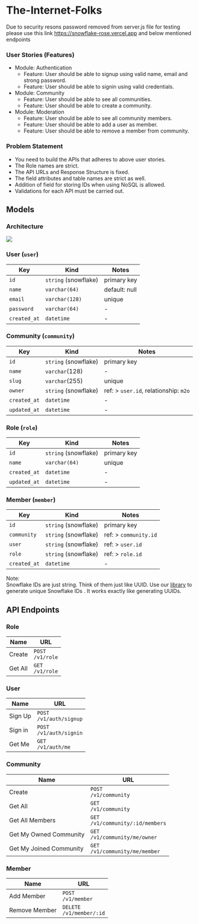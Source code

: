 # The-Internet-Folks

Due to security resons password removed from server.js file for testing please use this link https://snowflake-rose.vercel.app and below mentioned endpoints

<div class="sc-fzoKki kNKLJw"><div class="sc-fzpans vBDne"><span>
</span><span>
</span><span>
</span><h3 class="sc-fznKkj cJJIEu"><span>User Stories (Features)</span></h3><span>
</span><ul class="sc-fzpjYC XZKlG"><span>
</span><li><span>Module: Authentication</span><ul class="sc-fzpjYC XZKlG"><span>
</span><li><span>Feature: User should be able to signup using valid name, email and strong password.</span></li><span>
</span><li><span>Feature: User should be able to signin using valid credentials.</span></li><span>
</span></ul><span>
</span></li><span>
</span><li><span>Module: Community</span><ul class="sc-fzpjYC XZKlG"><span>
</span><li><span>Feature: User should be able to see all communities.</span></li><span>
</span><li><span>Feature: User should be able to create a community.</span></li><span>
</span></ul><span>
</span></li><span>
</span><li><span>Module: Moderation</span><ul class="sc-fzpjYC XZKlG"><span>
</span><li><span>Feature: User should be able to see all community members.</span></li><span>
</span><li><span>Feature: User should be able to add a user as member.</span></li><span>
</span><li><span>Feature: User should be able to remove a member from community.</span></li><span>
</span></ul><span>
</span></li><span>
</span></ul><span>
</span><h3 class="sc-fznKkj cJJIEu"><span>Problem Statement</span></h3><span>
</span><ul class="sc-fzpjYC XZKlG"><span>
</span><li><span>You need to build the APIs that adheres to above user stories.</span></li><span>
</span><li><span>The Role names are strict.</span></li><span>
</span><li><span>The API URLs and Response Structure is fixed.</span></li><span>
</span><li><span>The field attributes and table names are strict as well.</span></li><span>
</span><li><span>Addition of field for storing IDs when using NoSQL is allowed.</span></li><span>
</span><li><span>Validations for each API must be carried out.</span></li><span>
</span></ul><span>


</span><h2 class="sc-fznyAO eoTqIm"><span>Models</span></h2><span>
</span><h3 class="sc-fznKkj cJJIEu"><span>Architecture</span></h3><span>
</span><p><a class="sc-fznxKY gLMLqX markdown-link" href="https://postimg.cc/WtBfpLCy" target="_blank" rel="noreferrer noopener nofollow"></a></p><span>
</span><div class="sc-fzpmMD fkQxtr"><img src="https://i.postimg.cc/yYxqP7P7/Hiring-Assignment.png"></div><span>

</span><h3 class="sc-fznKkj cJJIEu"><span>User (</span><code><span>user</span></code><span>)</span></h3><span>
</span><div class="click-to-expand-wrapper is-table-wrapper"><div class="sc-AxirZ iUfzzu"><table class="sc-fzoiQi kWlhWI"><span>
</span><thead><span>
</span><tr class="sc-fzoyTs dAmCcp"><span>
</span><th class="sc-fzqARJ hIlZxG"><span>Key</span></th><span>
</span><th class="sc-fzqARJ hIlZxG"><span>Kind</span></th><span>
</span><th class="sc-fzqARJ hIlZxG"><span>Notes</span></th><span>
</span></tr><span>
</span></thead><span>
</span><tbody><span>
</span><tr class="sc-fzoyTs dAmCcp"><span>
</span><td class="sc-fzqNqU cvBnEl"><code><span>id</span></code></td><span>
</span><td class="sc-fzqNqU cvBnEl"><code><span>string</span></code><span> (snowflake)</span></td><span>
</span><td class="sc-fzqNqU cvBnEl"><span>primary key</span></td><span>
</span></tr><span>
</span><tr class="sc-fzoyTs dAmCcp"><span>
</span><td class="sc-fzqNqU cvBnEl"><code><span>name</span></code></td><span>
</span><td class="sc-fzqNqU cvBnEl"><code><span>varchar(64)</span></code></td><span>
</span><td class="sc-fzqNqU cvBnEl"><span>default: null</span></td><span>
</span></tr><span>
</span><tr class="sc-fzoyTs dAmCcp"><span>
</span><td class="sc-fzqNqU cvBnEl"><code><span>email</span></code></td><span>
</span><td class="sc-fzqNqU cvBnEl"><code><span>varchar(128)</span></code></td><span>
</span><td class="sc-fzqNqU cvBnEl"><span>unique</span></td><span>
</span></tr><span>
</span><tr class="sc-fzoyTs dAmCcp"><span>
</span><td class="sc-fzqNqU cvBnEl"><code><span>password</span></code></td><span>
</span><td class="sc-fzqNqU cvBnEl"><code><span>varchar(64)</span></code></td><span>
</span><td class="sc-fzqNqU cvBnEl"><span>-</span></td><span>
</span></tr><span>
</span><tr class="sc-fzoyTs dAmCcp"><span>
</span><td class="sc-fzqNqU cvBnEl"><code><span>created_at</span></code></td><span>
</span><td class="sc-fzqNqU cvBnEl"><code><span>datetime</span></code></td><span>
</span><td class="sc-fzqNqU cvBnEl"><span>-</span></td><span>
</span></tr><span>
</span></tbody><span>
</span></table></div><span>
</span></div><h3 class="sc-fznKkj cJJIEu"><span>Community (</span><code><span>community</span></code><span>)</span></h3><span>
</span><div class="click-to-expand-wrapper is-table-wrapper"><div class="sc-AxirZ iUfzzu"><table class="sc-fzoiQi kWlhWI"><span>
</span><thead><span>
</span><tr class="sc-fzoyTs dAmCcp"><span>
</span><th class="sc-fzqARJ hIlZxG"><span>Key</span></th><span>
</span><th class="sc-fzqARJ hIlZxG"><span>Kind</span></th><span>
</span><th class="sc-fzqARJ hIlZxG"><span>Notes</span></th><span>
</span></tr><span>
</span></thead><span>
</span><tbody><span>
</span><tr class="sc-fzoyTs dAmCcp"><span>
</span><td class="sc-fzqNqU cvBnEl"><code><span>id</span></code></td><span>
</span><td class="sc-fzqNqU cvBnEl"><code><span>string</span></code><span> (snowflake)</span></td><span>
</span><td class="sc-fzqNqU cvBnEl"><span>primary key</span></td><span>
</span></tr><span>
</span><tr class="sc-fzoyTs dAmCcp"><span>
</span><td class="sc-fzqNqU cvBnEl"><code><span>name</span></code></td><span>
</span><td class="sc-fzqNqU cvBnEl"><code><span>varchar</span></code><span>(128)</span></td><span>
</span><td class="sc-fzqNqU cvBnEl"><span>-</span></td><span>
</span></tr><span>
</span><tr class="sc-fzoyTs dAmCcp"><span>
</span><td class="sc-fzqNqU cvBnEl"><code><span>slug</span></code></td><span>
</span><td class="sc-fzqNqU cvBnEl"><code><span>varchar</span></code><span>(255)</span></td><span>
</span><td class="sc-fzqNqU cvBnEl"><span>unique</span></td><span>
</span></tr><span>
</span><tr class="sc-fzoyTs dAmCcp"><span>
</span><td class="sc-fzqNqU cvBnEl"><code><span>owner</span></code></td><span>
</span><td class="sc-fzqNqU cvBnEl"><code><span>string</span></code><span> (snowflake)</span></td><span>
</span><td class="sc-fzqNqU cvBnEl"><span>ref: &gt; </span><code><span>user.id</span></code><span>, relationship: </span><code><span>m2o</span></code></td><span>
</span></tr><span>
</span><tr class="sc-fzoyTs dAmCcp"><span>
</span><td class="sc-fzqNqU cvBnEl"><code><span>created_at</span></code></td><span>
</span><td class="sc-fzqNqU cvBnEl"><code><span>datetime</span></code></td><span>
</span><td class="sc-fzqNqU cvBnEl"><span>-</span></td><span>
</span></tr><span>
</span><tr class="sc-fzoyTs dAmCcp"><span>
</span><td class="sc-fzqNqU cvBnEl"><code><span>updated_at</span></code></td><span>
</span><td class="sc-fzqNqU cvBnEl"><code><span>datetime</span></code></td><span>
</span><td class="sc-fzqNqU cvBnEl"><span>-</span></td><span>
</span></tr><span>
</span></tbody><span>
</span></table></div><span>
</span></div><h3 class="sc-fznKkj cJJIEu"><span>Role (</span><code><span>role</span></code><span>)</span></h3><span>
</span><div class="click-to-expand-wrapper is-table-wrapper"><div class="sc-AxirZ iUfzzu"><table class="sc-fzoiQi kWlhWI"><span>
</span><thead><span>
</span><tr class="sc-fzoyTs dAmCcp"><span>
</span><th class="sc-fzqARJ hIlZxG"><span>Key</span></th><span>
</span><th class="sc-fzqARJ hIlZxG"><span>Kind</span></th><span>
</span><th class="sc-fzqARJ hIlZxG"><span>Notes</span></th><span>
</span></tr><span>
</span></thead><span>
</span><tbody><span>
</span><tr class="sc-fzoyTs dAmCcp"><span>
</span><td class="sc-fzqNqU cvBnEl"><code><span>id</span></code></td><span>
</span><td class="sc-fzqNqU cvBnEl"><code><span>string</span></code><span> (snowflake)</span></td><span>
</span><td class="sc-fzqNqU cvBnEl"><span>primary key</span></td><span>
</span></tr><span>
</span><tr class="sc-fzoyTs dAmCcp"><span>
</span><td class="sc-fzqNqU cvBnEl"><code><span>name</span></code></td><span>
</span><td class="sc-fzqNqU cvBnEl"><code><span>varchar(64)</span></code></td><span>
</span><td class="sc-fzqNqU cvBnEl"><span>unique</span></td><span>
</span></tr><span>
</span><tr class="sc-fzoyTs dAmCcp"><span>
</span><td class="sc-fzqNqU cvBnEl"><code><span>created_at</span></code></td><span>
</span><td class="sc-fzqNqU cvBnEl"><code><span>datetime</span></code></td><span>
</span><td class="sc-fzqNqU cvBnEl"><span>-</span></td><span>
</span></tr><span>
</span><tr class="sc-fzoyTs dAmCcp"><span>
</span><td class="sc-fzqNqU cvBnEl"><code><span>updated_at</span></code></td><span>
</span><td class="sc-fzqNqU cvBnEl"><code><span>datetime</span></code></td><span>
</span><td class="sc-fzqNqU cvBnEl"><span>-</span></td><span>
</span></tr><span>
</span></tbody><span>
</span></table></div><span>
</span></div><h3 class="sc-fznKkj cJJIEu"><span>Member (</span><code><span>member</span></code><span>)</span></h3><span>
</span><div class="click-to-expand-wrapper is-table-wrapper"><div class="sc-AxirZ iUfzzu"><table class="sc-fzoiQi kWlhWI"><span>
</span><thead><span>
</span><tr class="sc-fzoyTs dAmCcp"><span>
</span><th class="sc-fzqARJ hIlZxG"><span>Key</span></th><span>
</span><th class="sc-fzqARJ hIlZxG"><span>Kind</span></th><span>
</span><th class="sc-fzqARJ hIlZxG"><span>Notes</span></th><span>
</span></tr><span>
</span></thead><span>
</span><tbody><span>
</span><tr class="sc-fzoyTs dAmCcp"><span>
</span><td class="sc-fzqNqU cvBnEl"><code><span>id</span></code></td><span>
</span><td class="sc-fzqNqU cvBnEl"><code><span>string</span></code><span> (snowflake)</span></td><span>
</span><td class="sc-fzqNqU cvBnEl"><span>primary key</span></td><span>
</span></tr><span>
</span><tr class="sc-fzoyTs dAmCcp"><span>
</span><td class="sc-fzqNqU cvBnEl"><code><span>community</span></code></td><span>
</span><td class="sc-fzqNqU cvBnEl"><code><span>string</span></code><span> (snowflake)</span></td><span>
</span><td class="sc-fzqNqU cvBnEl"><span>ref: &gt; </span><code><span>community.id</span></code></td><span>
</span></tr><span>
</span><tr class="sc-fzoyTs dAmCcp"><span>
</span><td class="sc-fzqNqU cvBnEl"><code><span>user</span></code></td><span>
</span><td class="sc-fzqNqU cvBnEl"><code><span>string</span></code><span> (snowflake)</span></td><span>
</span><td class="sc-fzqNqU cvBnEl"><span>ref: &gt; </span><code><span>user.id</span></code></td><span>
</span></tr><span>
</span><tr class="sc-fzoyTs dAmCcp"><span>
</span><td class="sc-fzqNqU cvBnEl"><code><span>role</span></code></td><span>
</span><td class="sc-fzqNqU cvBnEl"><code><span>string</span></code><span> (snowflake)</span></td><span>
</span><td class="sc-fzqNqU cvBnEl"><span>ref: &gt; </span><code><span>role.id</span></code></td><span>
</span></tr><span>
</span><tr class="sc-fzoyTs dAmCcp"><span>
</span><td class="sc-fzqNqU cvBnEl"><code><span>created_at</span></code></td><span>
</span><td class="sc-fzqNqU cvBnEl"><code><span>datetime</span></code></td><span>
</span><td class="sc-fzqNqU cvBnEl"><span>-</span></td><span>
</span></tr><span>
</span></tbody><span>
</span></table></div><span>
</span></div><p><span>Note:</span><br><span>Snowflake IDs are just string. Think of them just like UUID. Use our </span><a class="sc-fznxKY gLMLqX markdown-link" href="https://npmjs.com/package/@theinternetfolks/snowflake" target="_blank" rel="noreferrer noopener nofollow"><span>library</span></a><span> to generate unique Snowflake IDs . It works exactly like generating UUIDs.</span></p><span>
</span><h2 class="sc-fznyAO eoTqIm"><span>API Endpoints</span></h2><span>
</span><h3 class="sc-fznKkj cJJIEu"><span>Role</span></h3><span>
</span><div class="click-to-expand-wrapper is-table-wrapper"><div class="sc-AxirZ iUfzzu"><table class="sc-fzoiQi kWlhWI"><span>
</span><thead><span>
</span><tr class="sc-fzoyTs dAmCcp"><span>
</span><th class="sc-fzqARJ hIlZxG"><span>Name</span></th><span>
</span><th class="sc-fzqARJ hIlZxG"><span>URL</span></th><span>
</span></tr><span>
</span></thead><span>
</span><tbody><span>
</span><tr class="sc-fzoyTs dAmCcp"><span>
</span><td class="sc-fzqNqU cvBnEl"><span>Create</span></td><span>
</span><td class="sc-fzqNqU cvBnEl"><code><span>POST /v1/role</span></code></td><span>
</span></tr><span>
</span><tr class="sc-fzoyTs dAmCcp"><span>
</span><td class="sc-fzqNqU cvBnEl"><span>Get All</span></td><span>
</span><td class="sc-fzqNqU cvBnEl"><code><span>GET /v1/role</span></code></td><span>
</span></tr><span>
</span></tbody><span>
</span></table></div><span>
</span></div><h3 class="sc-fznKkj cJJIEu"><span>User</span></h3><span>
</span><div class="click-to-expand-wrapper is-table-wrapper"><div class="sc-AxirZ iUfzzu"><table class="sc-fzoiQi kWlhWI"><span>
</span><thead><span>
</span><tr class="sc-fzoyTs dAmCcp"><span>
</span><th class="sc-fzqARJ hIlZxG"><span>Name</span></th><span>
</span><th class="sc-fzqARJ hIlZxG"><span>URL</span></th><span>
</span></tr><span>
</span></thead><span>
</span><tbody><span>
</span><tr class="sc-fzoyTs dAmCcp"><span>
</span><td class="sc-fzqNqU cvBnEl"><span>Sign Up</span></td><span>
</span><td class="sc-fzqNqU cvBnEl"><code><span>POST /v1/auth/signup</span></code></td><span>
</span></tr><span>
</span><tr class="sc-fzoyTs dAmCcp"><span>
</span><td class="sc-fzqNqU cvBnEl"><span>Sign in</span></td><span>
</span><td class="sc-fzqNqU cvBnEl"><code><span>POST /v1/auth/signin</span></code></td><span>
</span></tr><span>
</span><tr class="sc-fzoyTs dAmCcp"><span>
</span><td class="sc-fzqNqU cvBnEl"><span>Get Me</span></td><span>
</span><td class="sc-fzqNqU cvBnEl"><code><span>GET /v1/auth/me</span></code></td><span>
</span></tr><span>
</span></tbody><span>
</span></table></div><span>
</span></div><h3 class="sc-fznKkj cJJIEu"><span>Community</span></h3><span>
</span><div class="click-to-expand-wrapper is-table-wrapper"><div class="sc-AxirZ iUfzzu"><table class="sc-fzoiQi kWlhWI"><span>
</span><thead><span>
</span><tr class="sc-fzoyTs dAmCcp"><span>
</span><th class="sc-fzqARJ hIlZxG"><span>Name</span></th><span>
</span><th class="sc-fzqARJ hIlZxG"><span>URL</span></th><span>
</span></tr><span>
</span></thead><span>
</span><tbody><span>
</span><tr class="sc-fzoyTs dAmCcp"><span>
</span><td class="sc-fzqNqU cvBnEl"><span>Create</span></td><span>
</span><td class="sc-fzqNqU cvBnEl"><code><span>POST /v1/community</span></code></td><span>
</span></tr><span>
</span><tr class="sc-fzoyTs dAmCcp"><span>
</span><td class="sc-fzqNqU cvBnEl"><span>Get All</span></td><span>
</span><td class="sc-fzqNqU cvBnEl"><code><span>GET /v1/community</span></code></td><span>
</span></tr><span>
</span><tr class="sc-fzoyTs dAmCcp"><span>
</span><td class="sc-fzqNqU cvBnEl"><span>Get All Members</span></td><span>
</span><td class="sc-fzqNqU cvBnEl"><code><span>GET /v1/community/:id/members</span></code></td><span>
</span></tr><span>
</span><tr class="sc-fzoyTs dAmCcp"><span>
</span><td class="sc-fzqNqU cvBnEl"><span>Get My Owned Community</span></td><span>
</span><td class="sc-fzqNqU cvBnEl"><code><span>GET /v1/community/me/owner</span></code></td><span>
</span></tr><span>
</span><tr class="sc-fzoyTs dAmCcp"><span>
</span><td class="sc-fzqNqU cvBnEl"><span>Get My Joined Community</span></td><span>
</span><td class="sc-fzqNqU cvBnEl"><code><span>GET /v1/community/me/member</span></code></td><span>
</span></tr><span>
</span></tbody><span>
</span></table></div><span>
</span></div><h3 class="sc-fznKkj cJJIEu"><span>Member</span></h3><span>
</span><div class="click-to-expand-wrapper is-table-wrapper"><div class="sc-AxirZ iUfzzu"><table class="sc-fzoiQi kWlhWI"><span>
</span><thead><span>
</span><tr class="sc-fzoyTs dAmCcp"><span>
</span><th class="sc-fzqARJ hIlZxG"><span>Name</span></th><span>
</span><th class="sc-fzqARJ hIlZxG"><span>URL</span></th><span>
</span></tr><span>
</span></thead><span>
</span><tbody><span>
</span><tr class="sc-fzoyTs dAmCcp"><span>
</span><td class="sc-fzqNqU cvBnEl"><span>Add Member</span></td><span>
</span><td class="sc-fzqNqU cvBnEl"><code><span>POST /v1/member</span></code></td><span>
</span></tr><span>
</span><tr class="sc-fzoyTs dAmCcp"><span>
</span><td class="sc-fzqNqU cvBnEl"><span>Remove Member</span></td><span>
</span><td class="sc-fzqNqU cvBnEl"><code><span>DELETE /v1/member/:id</span></code></td><span>
</span></tr><span>
</span></tbody><span>
</span></table></div><span>
</span></div><span>
</span><span>
</span><span>
</span><span>
</span><span>
</span><span>
</span><span>
</span><span>
</span><span>
</span><span>
</span><span>
</span><span>
</span><span>
</span><span>
</span></div></div>

